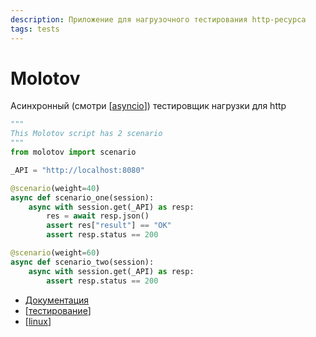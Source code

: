 ```yaml
---
description: Приложение для нагрузочного тестирования http-ресурса
tags: tests
---
```

# Molotov

Асинхронный (смотри [[asyncio]]) тестировщик нагрузки для http

```python
"""
This Molotov script has 2 scenario
"""
from molotov import scenario

_API = "http://localhost:8080"

@scenario(weight=40)
async def scenario_one(session):
    async with session.get(_API) as resp:
        res = await resp.json()
        assert res["result"] == "OK"
        assert resp.status == 200

@scenario(weight=60)
async def scenario_two(session):
    async with session.get(_API) as resp:
        assert resp.status == 200
```

- [Документация](https://molotov.readthedocs.io/en/stable/)
- [[тестирование]]
- [[linux]]

[//begin]: # "Autogenerated link references for markdown compatibility"
[asyncio]: asyncio "Asyncio"
[тестирование]: ../lists/тестирование "Основные принципы тестровния"
[linux]: ../lists/linux "Linux"
[//end]: # "Autogenerated link references"